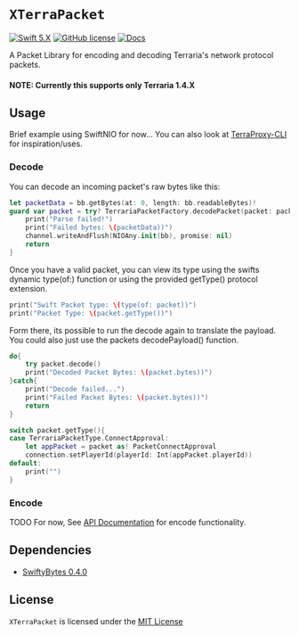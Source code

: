 # `XTerraPacket`
[![Swift 5.X](https://img.shields.io/badge/Swift-5.X-blue.svg)](https://developer.apple.com/swift/)
[![GitHub license](https://img.shields.io/badge/license-MIT-lightgrey.svg)](LICENSE)
[![Docs](http://img.shields.io/badge/read_the-docs-2196f3.svg)](https://xenoxiluna.github.io/XTerraPacket/index.html)

A Packet Library for encoding and decoding Terraria's network protocol packets.

#### NOTE: Currently this supports only Terraria 1.4.X

 ## Usage
 Brief example using SwiftNIO for now... You can also look at [TerraProxy-CLI](https://github.com/Xenoxiluna/TerraProxy-CLI) for inspiration/uses.
 
 ### Decode
 You can decode an incoming packet's raw bytes like this:
```swift
let packetData = bb.getBytes(at: 0, length: bb.readableBytes)!
guard var packet = try? TerrariaPacketFactory.decodePacket(packet: packetData) else {
    print("Parse failed!")
    print("Failed bytes: \(packetData))")
    channel.writeAndFlush(NIOAny.init(bb), promise: nil)
    return
}
```

Once you have a valid packet, you can view its type using the swifts dynamic type(of:) function or using the provided getType() protocol extension.
```swift
print("Swift Packet type: \(type(of: packet))")
print("Packet Type: \(packet.getType())")
```

Form there, its possible to run the decode again to translate the payload. You could also just use the packets decodePayload() function.
```swift
do{
    try packet.decode()
    print("Decoded Packet Bytes: \(packet.bytes))")
}catch{
    print("Decode failed...")
    print("Failed Packet Bytes: \(packet.bytes))")
    return
}

switch packet.getType(){
case TerrariaPacketType.ConnectApproval:
    let appPacket = packet as! PacketConnectApproval
    connection.setPlayerId(playerId: Int(appPacket.playerId))
default:
    print("")
}
```
 
 ### Encode
 TODO
 For now, See [API Documentation](https://xenoxiluna.github.io/XTerraPacket/index.html) for encode functionality.
 
 ## Dependencies

- [SwiftyBytes 0.4.0](https://github.com/Xenoxiluna/SwiftyBytes)

 ## License

 `XTerraPacket` is licensed under the [MIT License](LICENSE)
